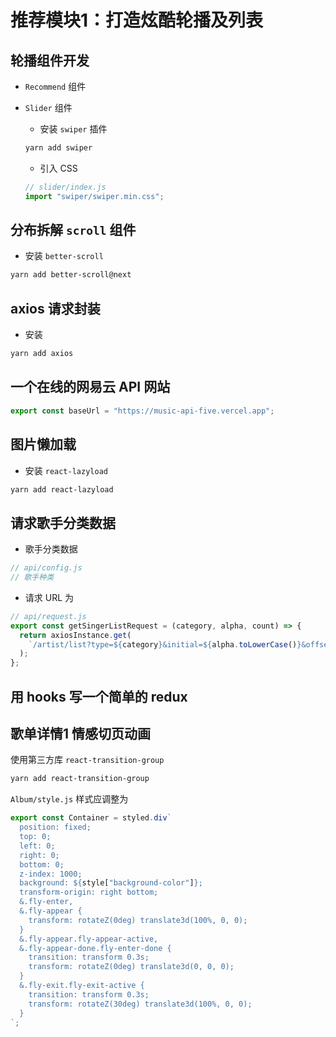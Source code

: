 # 推荐模块1：打造炫酷轮播及列表
## 轮播组件开发
- `Recommend` 组件

- `Slider` 组件
    -   安装 `swiper` 插件
    ```bash
    yarn add swiper
    ```

    - 引入 CSS
    ```js
    // slider/index.js
    import "swiper/swiper.min.css";
    ```

## 分布拆解 `scroll` 组件
- 安装 `better-scroll`
```bash
yarn add better-scroll@next
```

## axios 请求封装
- 安装 
```bash
yarn add axios
```


## 一个在线的网易云 API 网站
```js
export const baseUrl = "https://music-api-five.vercel.app";
```

## 图片懒加载
- 安装 `react-lazyload`
```bash
yarn add react-lazyload
```


## 请求歌手分类数据
- 歌手分类数据
```js
// api/config.js
// 歌手种类

```

- 请求 URL 为 
```js
// api/request.js
export const getSingerListRequest = (category, alpha, count) => {
  return axiosInstance.get(
    `/artist/list?type=${category}&initial=${alpha.toLowerCase()}&offset=${count}`
  );
};
```

## 用 hooks 写一个简单的 redux


## 歌单详情1 情感切页动画
使用第三方库 `react-transition-group`
```bash
yarn add react-transition-group
```

`Album/style.js` 样式应调整为
```js
export const Container = styled.div`
  position: fixed;
  top: 0;
  left: 0;
  right: 0;
  bottom: 0;
  z-index: 1000;
  background: ${style["background-color"]};
  transform-origin: right bottom;
  &.fly-enter,
  &.fly-appear {
    transform: rotateZ(0deg) translate3d(100%, 0, 0);
  }
  &.fly-appear.fly-appear-active,
  &.fly-appear-done.fly-enter-done {
    transition: transform 0.3s;
    transform: rotateZ(0deg) translate3d(0, 0, 0);
  }
  &.fly-exit.fly-exit-active {
    transition: transform 0.3s;
    transform: rotateZ(30deg) translate3d(100%, 0, 0);
  }
`;
```